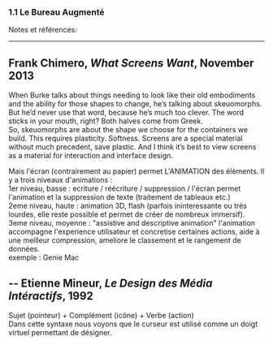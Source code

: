 ### 1.1 Le Bureau Augmenté  
Notes et références: 
   
-------
Frank Chimero, *What Screens Want*, November 2013  
--
When Burke talks about things needing to look like their old embodiments and the ability for those shapes to change, he’s talking about skeuomorphs. But he’d never use that word, because he’s much too clever. The word sticks in your mouth, right? Both halves come from Greek.  
So, skeuomorphs are about the shape we choose for the containers we build. This requires plasticity. Softness. Screens are a special material without much precedent, save plastic. And I think it’s best to view screens as a material for interaction and interface design.   
  
Mais l'écran (contrairement au papier) permet L'ANIMATION des élèments. Il y a trois niveaux d'animations :   
1er niveau, basse : ecriture / réécriture / suppression / l'écran permet l'animation et la suppression de texte (traitement de tableaux etc.)  
2eme niveau, haute : animation 3D, flash (parfois ininteressante ou très lourdes, elle reste possible et permet de créer de nombreux immersif).  
3eme niveau, moyenne : "assistive and descriptive animation" l'animation accompagne l'experience utilisateur et concretise certaines actions, aide à une meilleur compression, ameliore le classement et le rangement de données.  
exemple : Genie Mac  

--
Etienne Mineur, *Le Design des Média Intéractifs*, 1992  
--
Sujet (pointeur) + Complément (icône) + Verbe (action)  
Dans cette syntaxe nous voyons que le curseur est utilisé comme un doigt virtuel permettant de désigner.